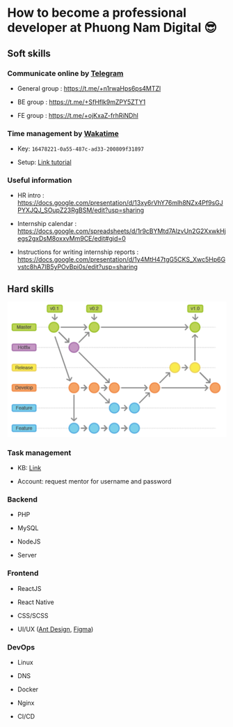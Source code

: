 # How to become a professional developer at Phuong Nam Digital 😎


## Soft skills

### Communicate online by [Telegram](https://telegram.org)

- General group : https://t.me/+n1rwaHps6ps4MTZl

- BE group : https://t.me/+SfHflk9mZPY5ZTY1

- FE group : https://t.me/+ojKxaZ-frhRiNDhl

### Time management by [Wakatime](https://wakatime.com/about)

- Key: `16478221-0a55-487c-ad33-200809f31897`

- Setup: [Link tutorial](setup-wakatime.jpg)

### Useful information

- HR intro : https://docs.google.com/presentation/d/13xy6rVhY76mlh8NZx4Pf9sGJPYXJQJ_SOupZ23RgBSM/edit?usp=sharing

- Internship calendar : https://docs.google.com/spreadsheets/d/1r9cBYMtd7AlzvUn2G2XxwkHjegs2gxDsM8oxxvMm9CE/edit#gid=0

- Instructions for writing internship reports : https://docs.google.com/presentation/d/1y4MtH47tgG5CKS_Xwc5Hp6Gvstc8hA7IB5yPOvBpi0s/edit?usp=sharing 

## Hard skills

![Git flow controll](git-flow.png)


### Task management

- KB: [Link](https://it.phuongnamdigital.com/board/24/status:open)

- Account: request mentor for username and password

### Backend

- PHP

- MySQL

- NodeJS

- Server

### Frontend

- ReactJS

- React Native

- CSS/SCSS

- UI/UX ([Ant Design](https://ant.design/), [Figma](https://www.figma.com/))

### DevOps

- Linux

- DNS

- Docker

- Nginx

- CI/CD
